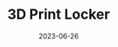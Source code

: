 ---
layout: default
title: 3D Print Locker
modal-id: 7
date: 2023-06-26
img: Locker-IRL.jpg
img_cap: Fully loaded locker
img1: 3DPrintLocker.png
img1_cap: Solidworks assembly of the locker
img2: LockerAPP.png
img2_cap: Bluetooth app running on Windows OS
alt: image-alt
Repolink: https://github.com/m-decicco/3DPrintLocker
link: https://teams.microsoft.com/l/channel/19%3a15d65e01b85943fb8ca917bf1afea2ef%40thread.tacv2/Pickup%2520Locker?groupId=99e94daf-6370-449c-a7bc-31db42f2650d&tenantId=8d84067d-9ad7-4572-9b10-133d36462aaa
project-date: Summer 23
client: Florida Polytechnic Makerspace
category: Mechanical Engineering
description: "&nbsp;&nbsp;&nbsp;&nbsp;To address the need for student access to prints beyond conventional hours, I initiated an engineering project inspired by the functionality of Amazon Lockers. The goal was to develop a scaled-down automated pickup system enabling 24/7 access to prints, thereby streamlining the process.
<br><br>
&nbsp;&nbsp;&nbsp;&nbsp;I began with a proof-of-concept single-cell prototype and, upon receiving approval from my supervisor, advanced to the next phase of the project.
<br><br>
&nbsp;&nbsp;&nbsp;&nbsp;Over a span of several weeks, I designed a 16-cell version of the system using Solidworks. The final design comprised five 100x200 mm cells, nine 200x200 mm cells (as featured in the prototype), and two 100x300 mm cells made specifically to accommodate filament and lengthy prints."
outcome: "&nbsp;&nbsp;&nbsp;&nbsp;The project's successful completion resulted in significant learning outcomes and technical achievements. Notably, the integration of compliant 3D-printed components for the latches enhanced the system's functionality and durability.
<br><br>
&nbsp;&nbsp;&nbsp;&nbsp;The project also involved managing a complex SolidWorks assembly consisting of approximately 230 components. This process provided a substantial learning experience, expanding my expertise and confidence in handling intricate engineering designs.
<br><br>
&nbsp;&nbsp;&nbsp;&nbsp;A critical aspect of the project was utilizing the integrated EEPROM memory of the Arduino board, enabling the system to retain cell object states during battery swaps. The use of the Arduino R4 facilitated the development of a Bluetooth Low Energy Python application for remote system interfacing. Additionally, the R4's built-in RTC, in conjunction with an SD card module, allowed for tracking locker states over time, optimizing lab staffing strategies.
<br><br>
&nbsp;&nbsp;&nbsp;&nbsp;This project addressed a tangible real-world problem, resulting in the creation of a robust and user-friendly automated pickup system that will benefit the student community long after my graduation.
<br><br>
&nbsp;&nbsp;&nbsp;&nbsp;This project demonstrates my proficiency in conceiving, designing, and implementing innovative solutions, reinforcing my commitment to engineering and problem-solving."
---